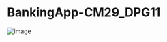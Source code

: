 # BankingApp-CM29_DPG11
![image](https://user-images.githubusercontent.com/111074839/187699739-a6065f0d-81a4-4f49-ab95-cdbdaaed8e99.png)
